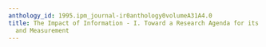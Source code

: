 ```yaml
---
anthology_id: 1995.ipm_journal-ir0anthology0volumeA31A4.0
title: The Impact of Information - I. Toward a Research Agenda for its Definition
  and Measurement
---
```

